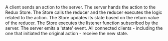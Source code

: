 A client sends an action to the server.
The server hands the action to the Redux Store.
The Store calls the reducer and the reducer executes the logic related to the action.
The Store updates its state based on the return value of the reducer.
The Store executes the listener function subscribed by the server.
The server emits a 'state' event.
All connected clients - including the one that initiated the original action - receive the new state.